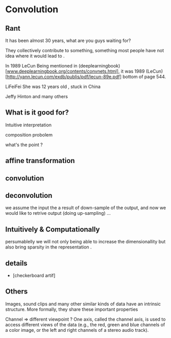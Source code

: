 # Convolution

## Rant
It has been almost 30 years, what are you guys waiting for?

They collectively contribute to something, something most people have not idea where it would lead to .

In 1989
LeCun
Being mentioned in (deeplearningbook)[www.deeplearningbook.org/contents/convnets.html], it was 1989 (LeCun)[http://yann.lecun.com/exdb/publis/pdf/lecun-89e.pdf] bottom of page 544.

LiFeiFei
She was 12 years old , stuck in China

Jeffy Hinton
and many others
## What is it good for?

Intuitive interpretation

composition probolem

what's the point ?

## affine transformation

## convolution

## deconvolution
we assume the input the a result of down-sample of the output, and now we would like to retrive output (doing up-sampling) ...

## Intuitively & Computationally 

persumablelly we will not only being able to increase the dimensionallity but also bring sparsity in the representation .
## details

- [checkerboard artif]





## **Others**

Images, sound clips and many other similar kinds of data have an intrinsic structure. More formally, they share these important properties

Channel ⇒ different viewpoint ?
One axis, called the channel axis, is used to access different views of the data (e.g., the red, green and blue channels of a color image, or the left and right channels of a stereo audio track).
